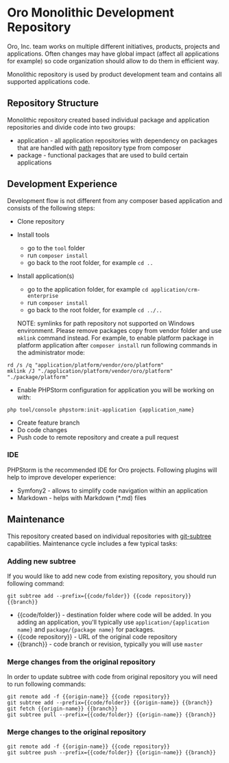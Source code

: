 # Oro Monolithic Development Repository

Oro, Inc. team works on multiple different initiatives, products, projects and applications. Often changes may have
global impact (affect all applications for example) so code organization should allow to do them in efficient way.

Monolithic repository is used by product development team and contains all supported applications code.


## Repository Structure

Monolithic repository created based individual package and application repositories and divide code into two groups: 

- application - all application repositories with dependency on packages that are handled with 
[path](https://getcomposer.org/doc/05-repositories.md#path) repository type from composer
- package - functional packages that are used to build certain applications

## Development Experience

Development flow is not different from any composer based application and consists of the following steps:

* Clone repository
* Install tools
  * go to the `tool` folder
  * run `composer install`
  * go back to the root folder, for example `cd ..`
* Install application(s)
  * go to the application folder, for example `cd application/crm-enterprise`
  * run `composer install`
  * go back to the root folder, for example `cd ../..`

  NOTE: symlinks for path repository not supported on Windows environment. Please remove packages copy from vendor
folder and use `mklink` command instead. For example, to enable platform package in platform application after 
`composer install` run following commands in the administrator mode:
```
rd /s /q "application/platform/vendor/oro/platform"
mklink /J "./application/platform/vendor/oro/platform" "./package/platform"
```
* Enable PHPStorm configuration for application you will be working on with: 
 ```
 php tool/console phpstorm:init-application {application_name}
 ```
* Create feature branch
* Do code changes
* Push code to remote repository and create a pull request

### IDE

PHPStorm is the recommended IDE for Oro projects. Following plugins will help to improve developer experience:

* Symfony2 - allows to simplify code navigation within an application
* Markdown - helps with Markdown (*.md) files

## Maintenance

This repository created based on individual repositories with 
[git-subtree](https://github.com/git/git/blob/master/contrib/subtree/git-subtree.txt) capabilities. 
Maintenance cycle includes a few typical tasks:

### Adding new subtree

If you would like to add new code from existing repository, you should run following command:

```
git subtree add --prefix={{code/folder}} {{code repository}} {{branch}}
```

- {{code/folder}} - destination folder where code will be added. In you adding an application, you'll typically use
 `application/{application name}` and `package/{package name}` for packages.
- {{code repository}} - URL of the original code repository
- {{branch}} - code branch or revision, typically you will use `master`

### Merge changes from the original repository

In order to update subtree with code from original repository you will need to run following commands:

```
git remote add -f {{origin-name}} {{code repository}}
git subtree add --prefix={{code/folder}} {{origin-name}} {{branch}} 
git fetch {{origin-name}} {{branch}}
git subtree pull --prefix={{code/folder}} {{origin-name}} {{branch}}
```

### Merge changes to the original repository

```
git remote add -f {{origin-name}} {{code repository}}
git subtree push --prefix={{code/folder}} {{origin-name}} {{branch}}
```
